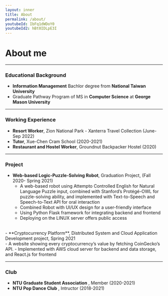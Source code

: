 ```yaml
---
layout: inner
title: About
permalink: /about/
youtubeId: IbFq1dWDoY0
youtubeId2: hBt0IDLpE3I 
---
```


# About me

---

### Educational Background

* **Information Management** Bachlor degree from **National Taiwan University** <br/>
* Graduate Pathway Program of MS in **Computer Science** at **George Mason University** <br/>

---

### Working Experience
* **Resort Worker**, Zion National Park - Xanterra Travel Collection (June-Sep 2022) <br/>
* **Tutor**, Xue-Chen Cram School (2020-2021)<br/>
* **Restaurant and Hostel Worker**, Groundnut Backpacker Hostel (2020)

---

### Project
- **Web-based Logic-Puzzle-Solving Robot**, Graduation Project, (Fall 2020- Spring 2021) 
  - A web-based robot using Attempto Controlled English for Natural Language Puzzle input, 
  combined with Stanford’s Protégé-OWL for puzzle-solving ability, and implemented with 
  Text-to-Speech and Speech-to-Text API for oral interaction
  - Combined Robot with UI/UX design for a user-friendly interface
  - Using Python Flask framework for integrating backend and frontend
  - Deploying on the LINUX server offers public access
<br>
- **Cryptocurrency Platform**, Distributed System and Cloud Application Development project, Spring 
2021 <br/>
  -  A website showing every cryptocurrency’s value by fetching CoinGecko’s API.
  -  Implemented with AWS cloud server for backend and data storage, and React.js for frontend

---

### Club

- **NTU Graduate Student Association** , Member (2020-2021)
- **NTU Pop Dance Club** , Intructor (2018-2021)
